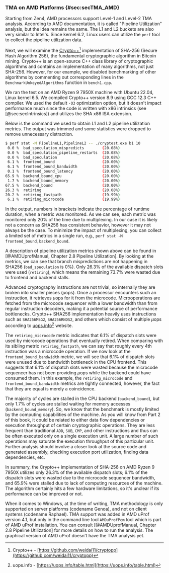 ### TMA on AMD Platforms {#sec:secTMA_AMD}

Starting from Zen4, AMD processors support Level-1 and Level-2 TMA analysis. According to AMD documentation, it is called "Pipeline Utilization" analysis, but the idea remains the same. The L1 and L2 buckets are also very similar to Intel's. Since kernel 6.2, Linux users can utilize the `perf` tool to collect the pipeline utilization data.

Next, we will examine the [Crypto++](https://github.com/weidai11/cryptopp)[^1] implementation of SHA-256 (Secure Hash Algorithm 256), the fundamental cryptographic algorithm in Bitcoin mining. Crypto++ is an open-source C++ class library of cryptographic algorithms and contains an implementation of many algorithms, not just SHA-256. However, for our example, we disabled benchmarking of other algorithms by commenting out corresponding lines in the `BenchmarkUnkeyedAlgorithms` function in `bench1.cpp`.

We ran the test on an AMD Ryzen 9 7950X machine with Ubuntu 22.04, Linux kernel 6.5. We compiled Crypto++ version 8.9 using GCC 12.3 C++ compiler. We used the default `-O3` optimization option, but it doesn't impact performance much since the code is written with x86 intrinsics (see [@sec:secIntrinsics]) and utilizes the SHA x86 ISA extension. 

Below is the command we used to obtain L1 and L2 pipeline utilization metrics. The output was trimmed and some statistics were dropped to remove unnecessary distraction.

```bash
$ perf stat -M PipelineL1,PipelineL2 -- ./cryptest.exe b1 10
 0.0 %  bad_speculation_mispredicts        (20.08%) 
 0.0 %  bad_speculation_pipeline_restarts  (20.08%)
 0.0 %  bad_speculation                    (20.08%)
 6.1 %  frontend_bound                     (20.00%)
 6.1 %  frontend_bound_bandwidth           (20.00%)
 0.1 %  frontend_bound_latency             (20.00%)
65.9 %  backend_bound_cpu                  (20.00%)
 1.7 %  backend_bound_memory               (20.00%)
67.5 %  backend_bound                      (20.00%)
26.3 %  retiring                           (20.08%)
20.2 %  retiring_fastpath                  (19.99%)
 6.1 %  retiring_microcode                 (19.99%)
```

In the output, numbers in brackets indicate the percentage of runtime duration, when a metric was monitored. As we can see, each metric was monitored only 20% of the time due to multiplexing. In our case it is likely not a concern as SHA256 has consistent behavior, however it may not always be the case. To minimize the impact of multiplexing, you can collect a limited set of metrics in a single run, e.g., `perf stat -M frontend_bound,backend_bound`.

A description of pipeline utilization metrics shown above can be found in [@AMDUprofManual, Chapter 2.8 Pipeline Utilization]. By looking at the metrics, we can see that branch mispredictions are not happening in SHA256 (`bad_speculation` is 0%). Only 26.3% of the available dispatch slots were used (`retiring`), which means the remaining 73.7% were wasted due to frontend and backend stalls.

Advanced cryptography instructions are not trivial, so internally they are broken into smaller pieces ($\mu$ops). Once a processor encounters such an instruction, it retrieves $\mu$ops for it from the microcode. Microoperations are fetched from the microcode sequencer with a lower bandwidth than from regular instruction decoders, making it a potential source of performance bottlenecks. Crypto++ SHA256 implementation heavily uses instructions such as `SHA256MSG2`, `SHA256RNDS2`, and others which consist of multiple $\mu$ops according to [uops.info](https://uops.info/table.html)[^2] website. 

The `retiring_microcode` metric indicates that 6.1% of dispatch slots were used by microcode operations that eventually retired. When comparing with its sibling metric `retiring_fastpath`, we can say that roughly every 4th instruction was a microcode operation. If we now look at the `frontend_bound_bandwidth` metric, we will see that 6.1% of dispatch slots were unused due to bandwidth bottleneck in the CPU frontend. This suggests that 6.1% of dispatch slots were wasted because the microcode sequencer has not been providing $\mu$ops while the backend could have consumed them. In this example, the `retiring_microcode` and `frontend_bound_bandwidth` metrics are tightly connected, however, the fact that they are equal is merely a coincidence. 

The majority of cycles are stalled in the CPU backend (`backend_bound`), but only 1.7% of cycles are stalled waiting for memory accesses (`backend_bound_memory`). So, we know that the benchmark is mostly limited by the computing capabilities of the machine. As you will know from Part 2 of this book, it could be related to either data flow dependencies or execution throughput of certain cryptographic operations. They are less frequent than traditional `ADD`, `SUB`, `CMP`, and other instructions and thus can be often executed only on a single execution unit. A large number of such operations may saturate the execution throughput of this particular unit. Further analysis should involve a closer look at the source code and generated assembly, checking execution port utilization, finding data dependencies, etc. 

In summary, the Crypto++ implementation of SHA-256 on AMD Ryzen 9 7950X utilizes only 26.3% of the available dispatch slots; 6.1% of the dispatch slots were wasted due to the microcode sequencer bandwidth, and 65.9% were stalled due to lack of computing resources of the machine. The algorithm certainly hits a few hardware limitations, so it's unclear if its performance can be improved or not.

When it comes to Windows, at the time of writing, TMA methodology is only supported on server platforms (codename Genoa), and not on client systems (codename Raphael). TMA support was added in AMD uProf version 4.1, but only in the command line tool `AMDuProfPcm` tool which is part of AMD uProf installation. You can consult [@AMDUprofManual, Chapter 2.8 Pipeline Utilization] for more details on how to run the analysis. The graphical version of AMD uProf doesn't have the TMA analysis yet. 

[^1]: Crypto++ - [https://github.com/weidai11/cryptopp](https://github.com/weidai11/cryptopp)
[^2]: uops.info - [https://uops.info/table.html](https://uops.info/table.html)
